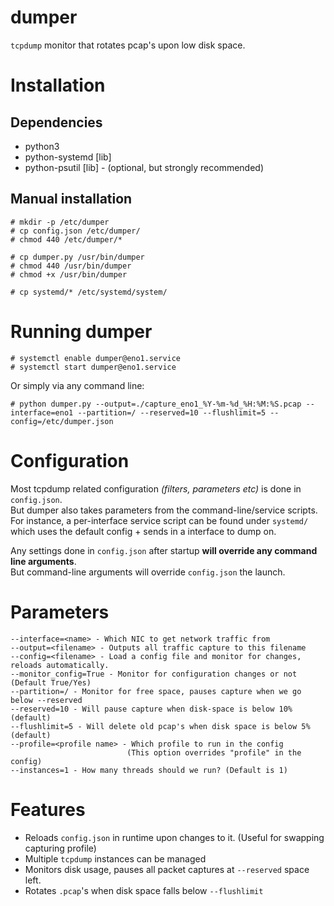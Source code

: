 # dumper

`tcpdump` monitor that rotates pcap's upon low disk space.

# Installation

## Dependencies

 * python3
 * python-systemd [lib]
 * python-psutil [lib] - (optional, but strongly recommended)

## Manual installation

    # mkdir -p /etc/dumper
    # cp config.json /etc/dumper/
    # chmod 440 /etc/dumper/*

    # cp dumper.py /usr/bin/dumper
    # chmod 440 /usr/bin/dumper
    # chmod +x /usr/bin/dumper

    # cp systemd/* /etc/systemd/system/

# Running dumper

    # systemctl enable dumper@eno1.service
    # systemctl start dumper@eno1.service

Or simply via any command line:

    # python dumper.py --output=./capture_eno1_%Y-%m-%d_%H:%M:%S.pcap --interface=eno1 --partition=/ --reserved=10 --flushlimit=5 --config=/etc/dumper.json

# Configuration

Most tcpdump related configuration *(filters, parameters etc)* is done in `config.json`.<br>
But dumper also takes parameters from the command-line/service scripts. For instance, a per-interface service script can be found under `systemd/` which uses the default config + sends in a interface to dump on.

Any settings done in `config.json` after startup **will override any command line arguments**.<br>
But command-line arguments will override `config.json` the launch.

# Parameters

    --interface=<name> - Which NIC to get network traffic from
    --output=<filename> - Outputs all traffic capture to this filename
    --config=<filename> - Load a config file and monitor for changes, reloads automatically.
    --monitor_config=True - Monitor for configuration changes or not (Default True/Yes)
    --partition=/ - Monitor for free space, pauses capture when we go below --reserved
    --reserved=10 - Will pause capture when disk-space is below 10% (default)
    --flushlimit=5 - Will delete old pcap's when disk space is below 5% (default)
    --profile=<profile name> - Which profile to run in the config
                              (This option overrides "profile" in the config)
    --instances=1 - How many threads should we run? (Default is 1)

# Features

 * Reloads `config.json` in runtime upon changes to it. (Useful for swapping capturing profile)
 * Multiple `tcpdump` instances can be managed
 * Monitors disk usage, pauses all packet captures at `--reserved` space left.
 * Rotates `.pcap`'s when disk space falls below `--flushlimit`
 
